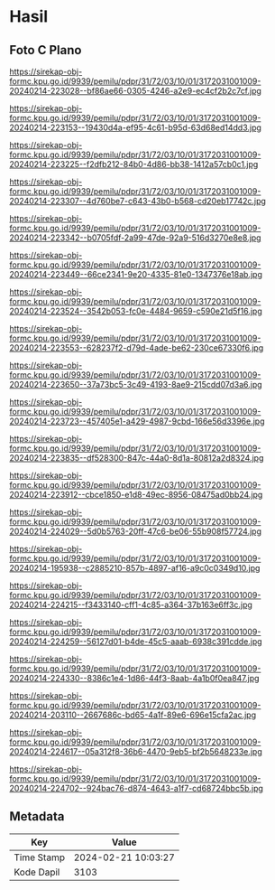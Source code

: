# Hasil

## Foto C Plano

https://sirekap-obj-formc.kpu.go.id/9939/pemilu/pdpr/31/72/03/10/01/3172031001009-20240214-223028--bf86ae66-0305-4246-a2e9-ec4cf2b2c7cf.jpg

https://sirekap-obj-formc.kpu.go.id/9939/pemilu/pdpr/31/72/03/10/01/3172031001009-20240214-223153--19430d4a-ef95-4c61-b95d-63d68ed14dd3.jpg

https://sirekap-obj-formc.kpu.go.id/9939/pemilu/pdpr/31/72/03/10/01/3172031001009-20240214-223225--f2dfb212-84b0-4d86-bb38-1412a57cb0c1.jpg

https://sirekap-obj-formc.kpu.go.id/9939/pemilu/pdpr/31/72/03/10/01/3172031001009-20240214-223307--4d760be7-c643-43b0-b568-cd20eb17742c.jpg

https://sirekap-obj-formc.kpu.go.id/9939/pemilu/pdpr/31/72/03/10/01/3172031001009-20240214-223342--b0705fdf-2a99-47de-92a9-516d3270e8e8.jpg

https://sirekap-obj-formc.kpu.go.id/9939/pemilu/pdpr/31/72/03/10/01/3172031001009-20240214-223449--66ce2341-9e20-4335-81e0-1347376e18ab.jpg

https://sirekap-obj-formc.kpu.go.id/9939/pemilu/pdpr/31/72/03/10/01/3172031001009-20240214-223524--3542b053-fc0e-4484-9659-c590e21d5f16.jpg

https://sirekap-obj-formc.kpu.go.id/9939/pemilu/pdpr/31/72/03/10/01/3172031001009-20240214-223553--628237f2-d79d-4ade-be62-230ce67330f6.jpg

https://sirekap-obj-formc.kpu.go.id/9939/pemilu/pdpr/31/72/03/10/01/3172031001009-20240214-223650--37a73bc5-3c49-4193-8ae9-215cdd07d3a6.jpg

https://sirekap-obj-formc.kpu.go.id/9939/pemilu/pdpr/31/72/03/10/01/3172031001009-20240214-223723--457405e1-a429-4987-9cbd-166e56d3396e.jpg

https://sirekap-obj-formc.kpu.go.id/9939/pemilu/pdpr/31/72/03/10/01/3172031001009-20240214-223835--df528300-847c-44a0-8d1a-80812a2d8324.jpg

https://sirekap-obj-formc.kpu.go.id/9939/pemilu/pdpr/31/72/03/10/01/3172031001009-20240214-223912--cbce1850-e1d8-49ec-8956-08475ad0bb24.jpg

https://sirekap-obj-formc.kpu.go.id/9939/pemilu/pdpr/31/72/03/10/01/3172031001009-20240214-224029--5d0b5763-20ff-47c6-be06-55b908f57724.jpg

https://sirekap-obj-formc.kpu.go.id/9939/pemilu/pdpr/31/72/03/10/01/3172031001009-20240214-195938--c2885210-857b-4897-af16-a9c0c0349d10.jpg

https://sirekap-obj-formc.kpu.go.id/9939/pemilu/pdpr/31/72/03/10/01/3172031001009-20240214-224215--f3433140-cff1-4c85-a364-37b163e6ff3c.jpg

https://sirekap-obj-formc.kpu.go.id/9939/pemilu/pdpr/31/72/03/10/01/3172031001009-20240214-224259--56127d01-b4de-45c5-aaab-6938c391cdde.jpg

https://sirekap-obj-formc.kpu.go.id/9939/pemilu/pdpr/31/72/03/10/01/3172031001009-20240214-224330--8386c1e4-1d86-44f3-8aab-4a1b0f0ea847.jpg

https://sirekap-obj-formc.kpu.go.id/9939/pemilu/pdpr/31/72/03/10/01/3172031001009-20240214-203110--2667686c-bd65-4a1f-89e6-696e15cfa2ac.jpg

https://sirekap-obj-formc.kpu.go.id/9939/pemilu/pdpr/31/72/03/10/01/3172031001009-20240214-224617--05a312f8-36b6-4470-9eb5-bf2b5648233e.jpg

https://sirekap-obj-formc.kpu.go.id/9939/pemilu/pdpr/31/72/03/10/01/3172031001009-20240214-224702--924bac76-d874-4643-a1f7-cd68724bbc5b.jpg


## Metadata

| Key        | Value               |
| ---------- | ------------------- |
| Time Stamp | 2024-02-21 10:03:27 |
| Kode Dapil | 3103                |



